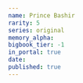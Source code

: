 ```yaml
---
name: Prince Bashir
rarity: 5
series: original
memory_alpha:
bigbook_tier: -1
in_portal: true
date:
published: true
---
```



